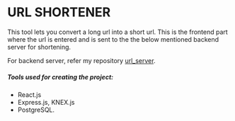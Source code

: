 # URL SHORTENER

This tool lets you convert a long url into a short url. This is the frontend part where the url is entered and is sent to the the below mentioned backend server for shortening.

For backend server, refer my repository [url_server](https://github.com/naveeniitbhu/url_server).
##### Tools used for creating the project:
  - React.js
  - Express.js, KNEX.js
  - PostgreSQL.
 


